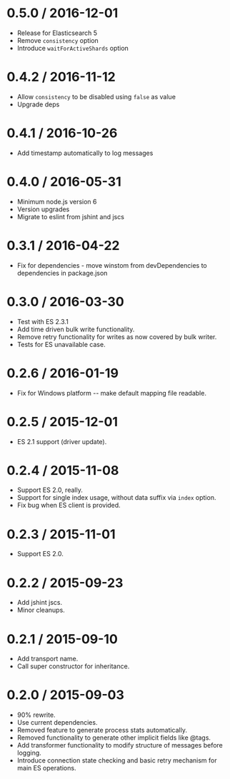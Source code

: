 0.5.0 / 2016-12-01
==================

- Release for Elasticsearch 5
- Remove `consistency` option
- Introduce `waitForActiveShards` option

0.4.2 / 2016-11-12
==================

- Allow `consistency` to be disabled using `false` as value
- Upgrade deps

0.4.1 / 2016-10-26
==================

- Add timestamp automatically to log messages

0.4.0 / 2016-05-31
==================

- Minimum node.js version 6
- Version upgrades
- Migrate to eslint from jshint and jscs

0.3.1 / 2016-04-22
==================

- Fix for dependencies - move winstom from devDependencies to dependencies in package.json

0.3.0 / 2016-03-30
==================

- Test with ES 2.3.1
- Add time driven bulk write functionality.
- Remove retry functionality for writes as now covered by bulk writer.
- Tests for ES unavailable case.

0.2.6 / 2016-01-19
==================

- Fix for Windows platform -- make default mapping file readable.

0.2.5 / 2015-12-01
==================

- ES 2.1 support (driver update).

0.2.4 / 2015-11-08
==================

- Support ES 2.0, really.
- Support for single index usage, without data suffix via `index` option.
- Fix bug when ES client is provided.

0.2.3 / 2015-11-01
==================

- Support ES 2.0.

0.2.2 / 2015-09-23
==================

- Add jshint jscs.
- Minor cleanups.

0.2.1 / 2015-09-10
==================

- Add transport name.
- Call super constructor for inheritance.

0.2.0 / 2015-09-03
==================

- 90% rewrite.
- Use current dependencies.
- Removed feature to generate process stats automatically.
- Removed functionality to generate other implicit fields like @tags.
- Add transformer functionality to modify structure of messages before logging.
- Introduce connection state checking and basic retry mechanism for main ES operations.
